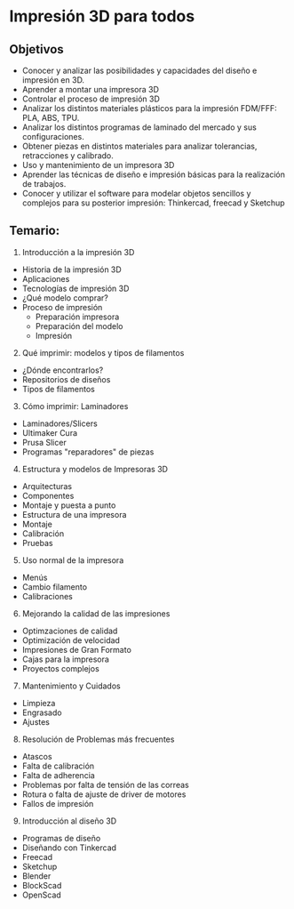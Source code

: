 # Impresión 3D para todos

## Objetivos

* Conocer y analizar las posibilidades y capacidades del diseño e impresión en 3D.
* Aprender a montar una impresora 3D
* Controlar el proceso de impresión 3D
* Analizar los distintos materiales plásticos para la impresión FDM/FFF: PLA, ABS, TPU.
* Analizar los distintos programas de laminado del mercado y sus configuraciones.
* Obtener piezas en distintos materiales para analizar tolerancias, retracciones y calibrado.
* Uso y mantenimiento de un impresora 3D
* Aprender las técnicas de diseño e impresión básicas para la realización de trabajos.
* Conocer y utilizar el software para modelar objetos sencillos y complejos para su posterior impresión: Thinkercad, freecad y Sketchup

## Temario:

1. Introducción a la impresión 3D
* Historia de la impresión 3D
* Aplicaciones
* Tecnologías de impresión 3D
* ¿Qué modelo comprar?
* Proceso de impresión
    * Preparación impresora
    * Preparación del modelo
    * Impresión

2. Qué imprimir: modelos y tipos de filamentos
* ¿Dónde encontrarlos? 
* Repositorios de diseños
* Tipos de filamentos

3. Cómo imprimir: Laminadores
* Laminadores/Slicers
* Ultimaker Cura 
* Prusa Slicer
* Programas "reparadores" de piezas

4. Estructura y modelos de Impresoras 3D
* Arquitecturas
* Componentes
* Montaje y puesta a punto
* Estructura de una impresora
* Montaje
* Calibración
* Pruebas

5. Uso normal de la impresora
* Menús
* Cambio filamento
* Calibraciones

6. Mejorando la calidad de las impresiones
* Optimzaciones de calidad
* Optimización de velocidad
* Impresiones de Gran Formato
* Cajas para la impresora
* Proyectos complejos

7. Mantenimiento y Cuidados
* Limpieza
* Engrasado
* Ajustes

8. Resolución de Problemas más frecuentes
* Atascos
* Falta de calibración
* Falta de adherencia
* Problemas por falta de tensión de las correas
* Rotura o falta de ajuste de driver de motores
* Fallos de impresión

9. Introducción al diseño 3D
* Programas de diseño
* Diseñando con Tinkercad
* Freecad 
* Sketchup
* Blender
* BlockScad
* OpenScad

